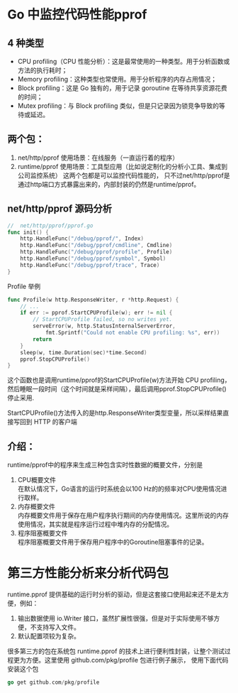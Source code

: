 # Go 中监控代码性能pprof

## 4 种类型

- CPU profiling（CPU 性能分析）：这是最常使用的一种类型。用于分析函数或方法的执行耗时；
- Memory profiling：这种类型也常使用。用于分析程序的内存占用情况；
- Block profiling：这是 Go 独有的，用于记录 goroutine 在等待共享资源花费的时间；
- Mutex profiling：与 Block profiling 类似，但是只记录因为锁竞争导致的等待或延迟。

## 两个包：
1. net/http/pprof
使用场景：在线服务（一直运行着的程序）
2. runtime/pprof
使用场景：工具型应用（比如说定制化的分析小工具、集成到公司监控系统）
这两个包都是可以监控代码性能的， 只不过net/http/pprof是通过http端口方式暴露出来的，内部封装的仍然是runtime/pprof。

## net/http/pprof 源码分析
```go
//  net/http/pprof/pprof.go
func init() {
	http.HandleFunc("/debug/pprof/", Index)
	http.HandleFunc("/debug/pprof/cmdline", Cmdline)
	http.HandleFunc("/debug/pprof/profile", Profile)
	http.HandleFunc("/debug/pprof/symbol", Symbol)
	http.HandleFunc("/debug/pprof/trace", Trace)
}
```

Profile 举例
```go
func Profile(w http.ResponseWriter, r *http.Request) {
    // ...
	if err := pprof.StartCPUProfile(w); err != nil {
		// StartCPUProfile failed, so no writes yet.
		serveError(w, http.StatusInternalServerError,
			fmt.Sprintf("Could not enable CPU profiling: %s", err))
		return
	}
	sleep(w, time.Duration(sec)*time.Second)
	pprof.StopCPUProfile()
}
```
这个函数也是调用runtime/pprof的StartCPUProfile(w)方法开始 CPU profiling，然后睡眠一段时间（这个时间就是采样间隔），最后调用pprof.StopCPUProfile()停止采用.

StartCPUProfile()方法传入的是http.ResponseWriter类型变量，所以采样结果直接写回到 HTTP 的客户端

## 介绍：
runtime/pprof中的程序来生成三种包含实时性数据的概要文件，分别是
1. CPU概要文件   
在默认情况下，Go语言的运行时系统会以100 Hz的的频率对CPU使用情况进行取样。
2. 内存概要文件   
内存概要文件用于保存在用户程序执行期间的内存使用情况。这里所说的内存使用情况，其实就是程序运行过程中堆内存的分配情况。
3. 程序阻塞概要文件   
程序阻塞概要文件用于保存用户程序中的Goroutine阻塞事件的记录。



# 第三方性能分析来分析代码包
runtime.pprof 提供基础的运行时分析的驱动，但是这套接口使用起来还不是太方便，例如：
1. 输出数据使用 io.Writer 接口，虽然扩展性很强，但是对于实际使用不够方便，不支持写入文件。
2. 默认配置项较为复杂。

很多第三方的包在系统包 runtime.pprof 的技术上进行便利性封装，让整个测试过程更为方便。这里使用 github.com/pkg/profile 包进行例子展示，
使用下面代码安装这个包
```go
go get github.com/pkg/profile
```





